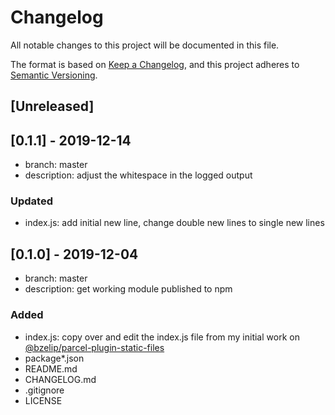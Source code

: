 # Changelog

All notable changes to this project will be documented in this file.

The format is based on [Keep a Changelog](https://keepachangelog.com/en/1.0.0/),
and this project adheres to [Semantic Versioning](https://semver.org/spec/v2.0.0.html).

## [Unreleased]

## [0.1.1] - 2019-12-14

- branch: master
- description: adjust the whitespace in the logged output

### Updated

- index.js: add initial new line, change double new lines to single new lines

## [0.1.0] - 2019-12-04

- branch: master
- description: get working module published to npm

### Added

- index.js: copy over and edit the index.js file from my initial work on [@bzelip/parcel-plugin-static-files](https://github.com/brianzelip/parcel-plugin-static-files)
- package\*.json
- README.md
- CHANGELOG.md
- .gitignore
- LICENSE
